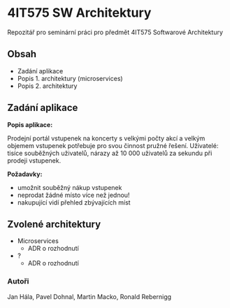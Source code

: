 # 4IT575 SW Architektury
Repozitář pro seminární práci pro předmět 4IT575 Softwarové Architektury

## Obsah
- Zadání aplikace
- Popis 1. architektury (microservices)
- Popis 2. architektury 

## Zadání aplikace
**Popis aplikace:**

Prodejní portál vstupenek na koncerty s velkými počty akcí a velkým objemem vstupenek potřebuje pro svou činnost pružné řešení.
Uživatelé: tisíce souběžných uživatelů, nárazy až 10 000 uživatelů za sekundu při prodeji vstupenek.

**Požadavky:**
- umožnit souběžný nákup vstupenek
- neprodat žádné místo více než jednou!
- nakupující vidí přehled zbývajících míst

## Zvolené architektury
- Microservices
    - ADR o rozhodnutí
- ?
    - ADR o rozhodnutí

### Autoři
Jan Hála, Pavel Dohnal, Martin Macko, Ronald Rebernigg
